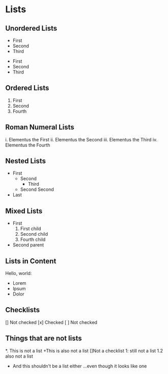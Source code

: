 # Lists

## Unordered Lists

* First
* Second
* Third

+ First
+ Second
+ Third


## Ordered Lists

1. First
2. Second
4. Fourth


## Roman Numeral Lists

i. Elementus the First
ii. Elementus the Second
iii. Elementus the Third
iv. Elementus the Fourth


## Nested Lists

* First
  * Second
    * Third
  * Second Second
* Last


## Mixed Lists

* First
    1. First child
    2. Second child
    4. Fourth child
* Second parent


## Lists in Content
Hello, world:
* Lorem
* Ipsum
* Dolor


## Checklists
[]  Not checked
[x] Checked
[ ] Not checked


## Things that are not lists

*. This is not a list
+This is also not a list
[]Not a checklist
1: still not a list
1.2 also not a list
* And this shouldn't be a list either
...even though it looks like one

